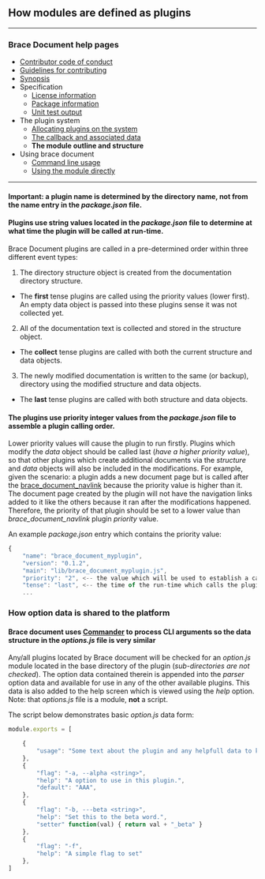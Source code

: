## How modules are defined as plugins

---
### Brace Document help pages
* [Contributor code of conduct](https://github.com/restarian/brace_document/blob/master/docs/contributor_code_of_conduct.md)
* [Guidelines for contributing](https://github.com/restarian/brace_document/blob/master/docs/guidelines_for_contributing.md)
* [Synopsis](https://github.com/restarian/brace_document/blob/master/docs/synopsis.md)
* Specification
  * [License information](https://github.com/restarian/brace_document/blob/master/docs/specification/license_information.md)
  * [Package information](https://github.com/restarian/brace_document/blob/master/docs/specification/package_information.md)
  * [Unit test output](https://github.com/restarian/brace_document/blob/master/docs/specification/unit_test_output.md)
* The plugin system
  * [Allocating plugins on the system](https://github.com/restarian/brace_document/blob/master/docs/the_plugin_system/allocating_plugins_on_the_system.md)
  * [The callback and associated data](https://github.com/restarian/brace_document/blob/master/docs/the_plugin_system/the_callback_and_associated_data.md)
  * **The module outline and structure**
* Using brace document
  * [Command line usage](https://github.com/restarian/brace_document/blob/master/docs/using_brace_document/command_line_usage.md)
  * [Using the module directly](https://github.com/restarian/brace_document/blob/master/docs/using_brace_document/using_the_module_directly.md)

---

#### Important: a plugin name is determined by the directory name, **not** from the name entry in the *package.json* file.


#### Plugins use string values located in the *package.json* file to determine at what time the plugin will be called at run-time.

Brace Document plugins are called in a pre-determined order within three different event types:

1. The directory structure object is created from the documentation directory structure.
  - The **first** tense plugins are called using the priority values (lower first). An empty data object is passed into these plugins sense it was not collected yet.
2. All of the documentation text is collected and stored in the structure object. 
  - The **collect** tense plugins are called with both the current structure and data objects.
3. The newly modified documentation is written to the same (or backup), directory using the modified structure and data objects.
  - The **last** tense plugins are called with both structure and data objects.

#### The plugins use priority integer values from the *package.json* file to assemble a plugin calling order.
Lower priority values will cause the plugin to run firstly. Plugins which modify the *data* object should be called last (*have a higher priority value*), so that other plugins which create additional documents via the *structure* and *data* objects will also be included in the modifications. For example, given the scenario: a plugin adds a new document page but is called after the [brace_document_navlink](https://npmjs.org/packages/brace_document_navlink) because the priority value is higher than it. The document page created by the plugin will not have the navigation links added to it like the others because it ran after the modifications happened. Therefore, the priority of that plugin should be set to a lower value than *brace_document_navlink* plugin *priority* value.

An example *package.json* entry which contains the priority value:
```javascript
{
	"name": "brace_document_myplugin",
	"version": "0.1.2",
	"main": "lib/brace_document_myplugin.js",
	"priority": "2", <-- the value which will be used to establish a calling order.
	"tense": "last", <-- the time of the run-time which calls the plugin.
	...
```

### How option data is shared to the platform
#### Brace document uses [Commander](https://npmjs.org/packages/commander) to process CLI arguments so the data structure in the *options.js* file is very similar
Any/all plugins located by Brace document will be checked for an *option.js* module located in the base directory of the plugin (*sub-directories are not checked*). The option data contained therein is appended into the *parser* option data and available for use in any of the other available plugins. This data is also added to the help screen which is viewed using the *help* option.
Note: that *options.js* file is a module, **not** a script.

The script below demonstrates basic *option.js* data form:

```javascript
module.exports = [

	{
		"usage": "Some text about the plugin and any helpfull data to know when at the command line."
	},
	{
		"flag": "-a, --alpha <string>",
		"help": "A option to use in this plugin.",
		"default": "AAA",
	},
	{
		"flag": "-b, ---beta <string>",
		"help": "Set this to the beta word.",
		"setter" function(val) { return val + "_beta" }
	},
	{
		"flag": "-f",
		"help": "A simple flag to set"
	},
]
```
